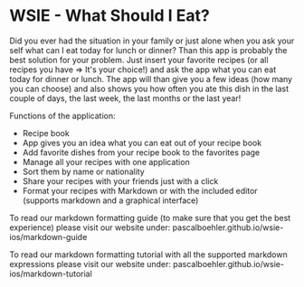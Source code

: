 # WSIE - What Should I Eat?

Did you ever had the situation in your family or just alone when you ask your self what can I eat today for lunch or dinner? Than this app is probably the best solution for your problem. Just insert your favorite recipes (or all recipes you have => It's your choice!) and ask the app what you can eat today for dinner or lunch. The app will than give you a few ideas (how many you can choose) and also shows you how often you ate this dish in the last couple of days, the last week, the last months or the last year! 

Functions of the application:
* Recipe book 
* App gives you an idea what you can eat out of your recipe book
* Add favorite dishes from your recipe book to the favorites page
* Manage all your recipes with one application
* Sort them by name or nationality
* Share your recipes with your friends just with a click
* Format your recipes with Markdown or with the included editor (supports markdown and a graphical interface)

To read our markdown formatting guide (to make sure that you get the best experience) please visit our website under: pascalboehler.github.io/wsie-ios/markdown-guide

To read our markdown formatting tutorial with all the supported markdown expressions please visit our website under: pascalboehler.github.io/wsie-ios/markdown-tutorial